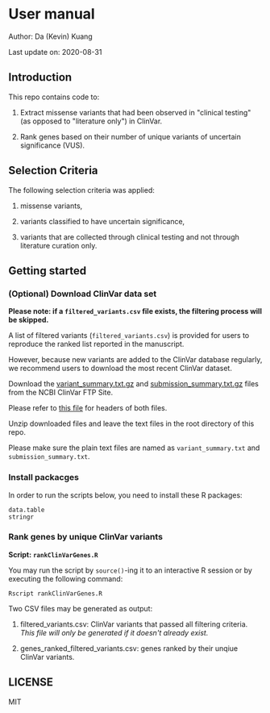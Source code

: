# User manual

Author: Da (Kevin) Kuang

Last update on: 2020-08-31

## Introduction

This repo contains code to:
1. Extract missense variants that had been observed in
"clinical testing" (as opposed to "literature only") in ClinVar.

2. Rank genes based on their number of unique variants of uncertain significance (VUS).

## Selection Criteria

The following selection criteria was applied:

1. missense variants,

2. variants classified to have uncertain significance,

3. variants that are collected through clinical testing and not through
literature curation only.

## Getting started

### (Optional) Download ClinVar data set

**Please note: if a `filtered_variants.csv` file exists, the filtering process will be skipped.**

A list of filtered variants (`filtered_variants.csv`) is provided for users to reproduce the ranked list reported in the manuscript.

However, because new variants are added to the ClinVar database regularly, we recommend users to download the most recent ClinVar dataset.

Download the [variant_summary.txt.gz](https://ftp.ncbi.nlm.nih.gov/pub/clinvar/tab_delimited/variant_summary.txt.gz) and [submission_summary.txt.gz](https://ftp.ncbi.nlm.nih.gov/pub/clinvar/tab_delimited/submission_summary.txt.gz) files from the NCBI ClinVar FTP Site.

Please refer to [this file](https://ftp.ncbi.nlm.nih.gov/pub/clinvar/tab_delimited/README) for headers of both files.

Unzip downloaded files and leave the text files in the root directory of this repo.

Please make sure the plain text files are named as `variant_summary.txt` and `submission_summary.txt`.

### Install packacges

In order to run the scripts below, you need to install these R packages:

```{r}
data.table
stringr
```

### Rank genes by unique ClinVar variants

**Script: `rankClinVarGenes.R`**

You may run the script by `source()`-ing it to 
an interactive R session or by executing the following command:

```{bash}
Rscript rankClinVarGenes.R
```

Two CSV files may be generated as output:

1. filtered_variants.csv: ClinVar variants that passed all filtering criteria. *This file will only be generated if it doesn't already exist.*

2. genes_ranked_filtered_variants.csv: genes ranked by their unqiue ClinVar variants.

## LICENSE

MIT